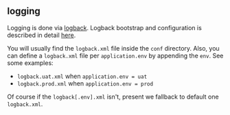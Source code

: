 ## logging

Logging is done via [logback](http://logback.qos.ch). Logback bootstrap and configuration is described in detail [here](http://logback.qos.ch/manual/configuration.html).

You will usually find the `logback.xml` file inside the `conf` directory. Also, you can define a `logback.xml` file per `application.env` by appending the `env`. See some examples:

* `logback.uat.xml` when `application.env = uat`
* `logback.prod.xml` when `application.env = prod`

Of course if the `logback[.env].xml` isn't, present we fallback to default one `logback.xml`.
